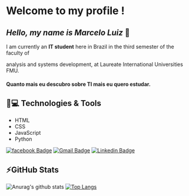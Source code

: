 # Welcome to my profile !

## *Hello, my name is Marcelo Luiz* 👋


I am currently an **IT student** here in Brazil in the third semester of the faculty of 

analysis and systems development, at Laureate International Universities FMU.

#### Quanto mais eu descubro sobre TI mais eu quero estudar.
## 🚀💻 Technologies & Tools

- HTML
- CSS
- JavaScript
- Python

[![facebook Badge](https://img.shields.io/badge/Facebook-1877F2?style=for-the-badge&logo=facebook&logoColor=twitter&logoColor=white&link=https://www.facebook.com/mlluiz/?viewas=100000686899395)](https://www.facebook.com/mlluiz/?viewas=100000686899395)
[![Gmail Badge](https://img.shields.io/badge/Gmail-D14836?style=for-the-badge&logo=gmail&logoColor=white&link=mailto:mlluizpereira39@gmail.com)](mailto:mlluizpereira39@gmail.com)
[![Linkedin Badge](https://img.shields.io/badge/LinkedIn-0077B5?style=for-the-badge&logo=linkedin&logoColor=white&link=https://www.linkedin.com/in/marcelo-luiz-pereira-souza/)](https://www.linkedin.com/in/marcelo-luiz-pereira-souza/)

## ⚡GitHub Stats

![Anurag's github stats](https://github-readme-stats.vercel.app/api?username=Mlluiz39&show_icons=true&theme=dracula) [![Top Langs](https://github-readme-stats.vercel.app/api/top-langs/?username=Mlluiz39&layout=compact)](https://github.com/Mlluiz39/github-readme-stats)
